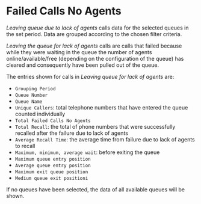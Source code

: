 # Failed Calls No Agents

*Leaving queue due to lack of agents* calls data 
for the selected queues in the set period.
Data are grouped according to the chosen filter criteria.

*Leaving the queue for lack of agents* calls are calls
that failed because while they were waiting in the queue the 
number of agents online/available/free (depending on the 
configuration of the queue) has cleared and consequently have 
been pulled out of the queue.

The entries shown for calls in *Leaving queue for lack of
agents* are:

- `Grouping Period`
- `Queue Number`
- `Queue Name`
- `Unique Callers`: total telephone numbers that have entered the queue
counted individually
- `Total Failed Calls No Agents`
- `Total Recall`: the total of phone numbers that were successfully recalled after the failure due to lack of agents
- `Average Recall Time`: the average time from failure due to lack of agents to recall
- `Maximum, minimum, average wait`: before exiting the queue
- `Maximum queue entry position`
- `Average queue entry position`
- `Maximum exit queue position`
- `Medium queue exit positioni`

If no queues have been selected, the data of all available queues will 
be shown.
